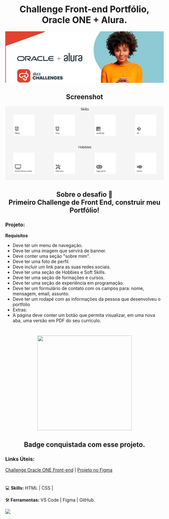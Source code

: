 <h1 align ="center">Challenge Front-end Portfólio, Oracle ONE + Alura.</h1>


<div align ="center">
 <img  src="https://github.com/Celsohsl/Challenge-Front-end-Portfolio/blob/main/assets/images/readme-img/banner-topo.jpg" />
</div> 

<h2 align ="center">Screenshot</h2>


<div align ="center">
 <img src="https://github.com/Celsohsl/Challenge-Front-end-Portfolio/blob/main/assets/images/readme-img/main.png" />
</div>
 
 
<h2 align ="center">Sobre o desafio 📜<br>
Primeiro Challenge de Front End, construir meu Portfólio!</h2>

### Projeto:  
**Requisitos**
- Deve ter um menu de navegação.
- Deve ter uma imagem que servirá de banner.
- Deve conter uma seção "sobre mim".
- Deve ter uma foto de perfil.
- Deve incluir um link para as suas redes sociais.
- Deve ter uma seção de Hobbies e Soft Skills.
- Deve ter uma seção de formações e cursos.
- Deve ter uma seção de experiência em programação.
- Deve ter um formulário de contato com os campos para: nome, mensagem, email, assunto.
- Deve ter um rodapé com as informações da pessoa que desenvolveu o portfólio
- Extras:
- A página deve conter um botão que permita visualizar, em uma nova aba, uma versão em PDF do seu currículo.

#
<div align="center">
  <img height="300px" width="300px" src=""/>
  <h2 align="center">Badge conquistada com esse projeto.</h2>
</div
 
#
### Links Úteis:
[Challenge Oracle ONE Front-end](https://www.alura.com.br/challenges/oracle-one-front-end/semana01e02-do-figma-ao-html-e-css) |
[Projeto no Figma](https://www.figma.com/file/Mv4mSxBHzB5caI7bW2tLv6/Challenge-Front-end-Portf%C3%B3lio?node-id=85%3A295)

#
  

<p align="left">
  💻<strong> Skills:</strong>  HTML | CSS | 
</p>

<p align="left">
  🛠<strong> Ferramentas:</strong> VS Code | Figma | GitHub.
</p>

<p align="left">
  <a href="https://www.linkedin.com/in/celso-henrique-da-silva-lacerda-front-end/" alt="Linkedin">
  <img src="https://img.shields.io/badge/-Linkedin-0e76a8?style=flat-square&logo=Linkedin&logoColor=white&link=LINK-DO-SEU-LINKEDIN" /></a>
</p>
